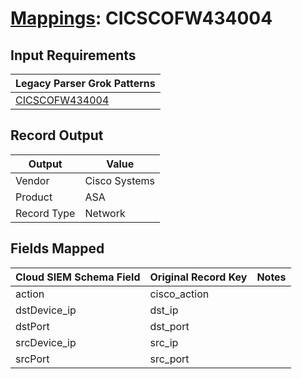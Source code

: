 # [Mappings](README.md): CICSCOFW434004

## Input Requirements

|Legacy Parser Grok Patterns|
|-------------|
|[CICSCOFW434004](../legacy_parsers/CICSCOFW434004.md)|

## Record Output

|Output|Value|
|------|-----|
|Vendor|Cisco Systems|
|Product|ASA|
|Record Type|Network|

## Fields Mapped

|Cloud SIEM Schema Field|Original Record Key|Notes|
|-----------------------|-------------------|-----|
|action|cisco_action||
|dstDevice_ip|dst_ip||
|dstPort|dst_port||
|srcDevice_ip|src_ip||
|srcPort|src_port||

